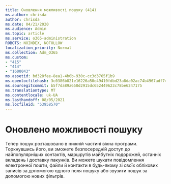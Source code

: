 ```yaml
---
title: Оновлення можливості пошуку (414)
ms.author: chrisda
author: chrisda
ms.date: 04/21/2020
ms.audience: Admin
ms.topic: article
ms.service: o365-administration
ROBOTS: NOINDEX, NOFOLLOW
localization_priority: Normal
ms.collection: Adm_O365
ms.custom:
- "415"
- "414"
- "1600043"
ms.assetid: bd328fee-8ea1-4b0b-930c-cc3d3765f1b9
ms.openlocfilehash: 3c0386b821e16226a50e49410fdbd23a8da02ac74b4967adf7409f93c49d8068
ms.sourcegitcommit: b5f7da89a650d2915dc652449623c78be6247175
ms.translationtype: MT
ms.contentlocale: uk-UA
ms.lasthandoff: 08/05/2021
ms.locfileid: "53958570"
---
```

# <a name="search-experience-updated"></a>Оновлено можливості пошуку

Тепер пошук розташовано в нижній частині вікна програми. Торкнувшись його, ви зможете безпосередній доступ до найпопулярніших контактів, маршрутів майбутніх подорожей, останніх вкладень і доставку пакунків. Ви можете шукати повідомлення електронної пошти, файли й контакти в будь-якому зі своїх облікових записів за допомогою одного поля пошуку або звузити пошук за допомогою нових фільтрів.
